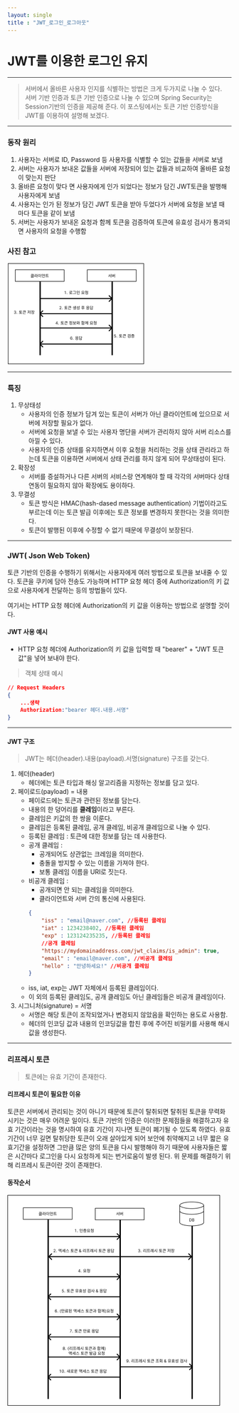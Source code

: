```yaml
---
layout: single
title : "JWT_로그인_로그아웃"
---
```

# JWT를 이용한 로그인 유지

---

> 서버에서 올바른 사용자 인지를 식별하는 방법은 크게 두가지로 나눌 수 있다.  
> 서버 기반 인증과 토큰 기반 인증으로 나눌 수 있으며 Spring Security는 Session기반의 인증을 제공해 준다.
> 이 포스팅에서는 토큰 기반 인증방식을 JWT를 이용하여 설명해 보겠다.

---

### 동작 원리
1. 사용자는 서버로 ID, Password 등 사용자를 식별할 수 있는 값들을 서버로 보냄
2. 서버는 사용자가 보내온 값들을 서버에 저장되어 있는 값들과 비교하여 올바른 요청이 맞는지 판단
3. 올바른 요청이 맞다 면 사용자에게 인가 되었다는 정보가 담긴 JWT토큰을 발행해 사용자에게 보냄
4. 사용자는 인가 된 정보가 담긴 JWT 토큰을 받아 두었다가 서버에 요청을 보낼 때 마다 토큰을 같이 보냄
5. 서버는 사용자가 보내온 요청과 함께 토큰을 검증하여 토큰에 유효성 검사가 통과되면 사용자의 요청을 수행함

### 사진 참고
![토큰_인증_과정](..\images\2024-05-05-JWT_로그인_로그아웃\토큰_인증_과정.png)

---

### 특징
1. 무상태성
	- 사용자의 인증 정보가 담겨 있는 토큰이 서버가 아닌 클라이언트에 있으므로 서버에 저장할 필요가 없다.
	- 서버에 요청을 보낼 수 있는 사용자 명단을 서버가 관리하지 않아 서버 리소스를 아낄 수 있다.
	- 사용자의 인증 상태를 유지하면서 이후 요청을 처리하는 것을 상태 관리라고 하는데 토큰을 이용하면 서버에서 상태 관리를 하지 않게 되어 무상태성이 된다.
2. 확장성
	- 서버를 증설하거나 다른 서버의 서비스랑 연계해야 할 때 각각의 서버마다 상태 연동이 필요하지 않아 확장에도 용이하다.
3. 무결성
	- 토큰 방식은 HMAC(hash-dased message authentication) 기법이라고도 부르는데 이는 토큰 발급 이후에는 토큰 정보를 변경하지 못한다는 것을 의미한다.
	- 토큰이 발행된 이후에 수정할 수 없기 때문에 무결성이 보장된다.



---

### JWT( Json Web Token)

토큰 기반의 인증을 수행하기 위해서는 사용자에게 여러 방법으로 토큰을 보내줄 수 있다.
토큰을 쿠키에 담아 전송도 가능하며 HTTP 요청 헤더 중에 Authorization의 키 값으로 사용자에게 전달하는 등의 방법들이 있다.

여기서는 HTTP 요청 헤더에 Authorization의 키 값을 이용하는 방법으로 설명할 것이다.

#### JWT 사용 예시
- HTTP 요청 헤더에 Authorization의 키 값을 입력할 때 "bearer" + "JWT 토큰값"을 넣어 보내야 한다.

> 객체 상태 예시
```json
// Request Headers
{
	...생략
	Authorization:"bearer 헤더.내용.서명"
}
```

---

#### JWT 구조
> JWT는 헤더(header).내용(payload).서명(signature) 구조를 갖는다.

1. 헤더(header)
	- 헤더에는 토큰 타입과 해싱 알고리즘을 지정하는 정보를 담고 있다.
2. 페이로드(payload) = 내용
	- 페이로드에는 토큰과 관련된 정보를 담는다.
	- 내용의 한 덩어리를 **클레임**이라고 부른다.
	- 클레임은 키값의 한 쌍을 이룬다.
	- 클레임은 등록된 클레임, 공개 클레임, 비공개 클레임으로 나눌 수 있다.
	- 등록된 클레임 : 토큰에 대한 정보를 담는 데 사용한다.
	- 공개 클레임 : 
		- 공개되어도 상관없는 크레임을 의미한다.
		- 충돌을 방지할 수 있는 이름을 가져야 한다.
		- 보통 클레임 이름을 URI로 짓는다.
	- 비공개 클레임 : 
		- 공개되면 안 되는 클레임을 의미한다. 
		- 클라이언트와 서버 간의 통신에 사용된다.	
		```json
		{
			"iss" : "email@naver.com", //등록된 클레임
			"iat" : 1234238402, //등록된 클레임
			"exp" : 123124235235, //등록된 클레임
			//공개 클레임
			"https://mydomainaddress.com/jwt_claims/is_admin": true,
			"email" : "email@naver.com", //비공개 클레임
			"hello" : "안녕하세요!" //비공개 클레임
		}
		```
	- iss, iat, exp는 JWT 자체에서 등록된 클레임이다.
	- 이 외의 등록된 클레임도, 공개 클레임도 아닌 클레임들은 비공개 클레임이다.
1. 시그니처(signature) = 서명
	- 서명은 해당 토큰이 조작되었거나 변경되지 않았음을 확인하는 용도로 사용함.
	- 헤더의 인코딩 값과 내용의 인코딩값을 합친 후에 주어진 비밀키를 사용해 해시값을 생성한다.

---

### 리프레시 토큰
> 토큰에는 유효 기간이 존재한다.

#### 리프레시 토큰이 필요한 이유
토큰은 서버에서 관리되는 것이 아니기 때문에 토큰이 탈취되면 탈취된 토큰을 무력화 시키는 것은 매우 어려운 일이다. 토큰 기반의 인증은 이러한 문제점들을 해결하고자 유효 기간이라는 것을 명시하여 유효 기간이 지나면 토큰이 폐기될 수 있도록 하였다.
유효 기간이 너무 길면 탈취당한 토큰이 오래 살아있게 되어 보안에 취약해지고 너무 짧은 유효기간을 설정하면 그만큼 많은 양의 토큰을 다시 발행해야 하기 때문에 사용자들은 짧은 시간마다 로그인을 다시 요청하게 되는 번거로움이 발생 된다.
위 문제를 해결하기 위해 리프레시 토큰이란 것이 존재한다.

#### 동작순서


![리프레시토큰_동작순서](..\images\2024-05-05-JWT_로그인_로그아웃\리프레시토큰_동작순서-1715175359564-21.png)
